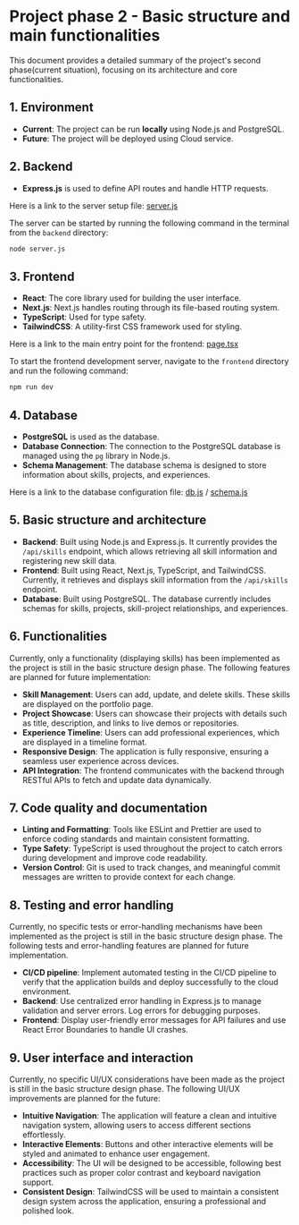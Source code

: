 # Project phase 2 - Basic structure and main functionalities

This document provides a detailed summary of the project's second phase(current situation), focusing on its architecture and core functionalities.

## 1. Environment
- **Current**: The project can be run **locally** using Node.js and PostgreSQL.
- **Future**: The project will be deployed using Cloud service.

## 2. Backend
- **Express.js** is used to define API routes and handle HTTP requests.

Here is a link to the server setup file: [server.js](./backend/server.js)

The server can be started by running the following command in the terminal from the `backend` directory:

```bash
node server.js
```

## 3. Frontend

- **React**: The core library used for building the user interface.
- **Next.js**: Next.js handles routing through its file-based routing system.
- **TypeScript**: Used for type safety.
- **TailwindCSS**: A utility-first CSS framework used for styling.

Here is a link to the main entry point for the frontend: [page.tsx](./frontend/app/page.tsx)

To start the frontend development server, navigate to the `frontend` directory and run the following command:

```bash
npm run dev
```

## 4. Database

- **PostgreSQL** is used as the database.
- **Database Connection**: The connection to the PostgreSQL database is managed using the `pg` library in Node.js.
- **Schema Management**: The database schema is designed to store information about skills, projects, and experiences.

Here is a link to the database configuration file: [db.js](./backend/db.js) / [schema.js](./backend/models/schema.js)

## 5. Basic structure and architecture

- **Backend**: Built using Node.js and Express.js. It currently provides the `/api/skills` endpoint, which allows retrieving all skill information and registering new skill data.
- **Frontend**: Built using React, Next.js, TypeScript, and TailwindCSS. Currently, it retrieves and displays skill information from the `/api/skills` endpoint.
- **Database**: Built using PostgreSQL. The database currently includes schemas for skills, projects, skill-project relationships, and experiences.

## 6. Functionalities

Currently, only a functionality (displaying skills) has been implemented as the project is still in the basic structure design phase. The following features are planned for future implementation:

- **Skill Management**: Users can add, update, and delete skills. These skills are displayed on the portfolio page.
- **Project Showcase**: Users can showcase their projects with details such as title, description, and links to live demos or repositories.
- **Experience Timeline**: Users can add professional experiences, which are displayed in a timeline format.
- **Responsive Design**: The application is fully responsive, ensuring a seamless user experience across devices.
- **API Integration**: The frontend communicates with the backend through RESTful APIs to fetch and update data dynamically.


## 7. Code quality and documentation

- **Linting and Formatting**: Tools like ESLint and Prettier are used to enforce coding standards and maintain consistent formatting.
- **Type Safety**: TypeScript is used throughout the project to catch errors during development and improve code readability.
- **Version Control**: Git is used to track changes, and meaningful commit messages are written to provide context for each change.

## 8. Testing and error handling

Currently, no specific tests or error-handling mechanisms have been implemented as the project is still in the basic structure design phase. The following tests and error-handling features are planned for future implementation.

- **CI/CD pipeline**: Implement automated testing in the CI/CD pipeline to verify that the application builds and deploy successfully to the cloud environment.
- **Backend**: Use centralized error handling in Express.js to manage validation and server errors. Log errors for debugging purposes.
- **Frontend**: Display user-friendly error messages for API failures and use React Error Boundaries to handle UI crashes.

## 9. User interface and interaction
Currently, no specific UI/UX considerations have been made as the project is still in the basic structure design phase. The following UI/UX improvements are planned for the future:

- **Intuitive Navigation**: The application will feature a clean and intuitive navigation system, allowing users to access different sections effortlessly.
- **Interactive Elements**: Buttons and other interactive elements will be styled and animated to enhance user engagement.
- **Accessibility**: The UI will be designed to be accessible, following best practices such as proper color contrast and keyboard navigation support.
- **Consistent Design**: TailwindCSS will be used to maintain a consistent design system across the application, ensuring a professional and polished look.
